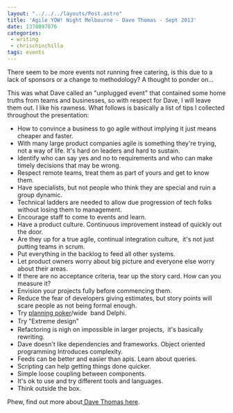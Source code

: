 ```yaml
---
layout: "../../../layouts/Post.astro"
title: 'Agile YOW! Night Melbourne - Dave Thomas - Sept 2013'
date: 1378897876
categories:
 - writing
 - chrischinchilla
tags: events
---
```


There seem to be more events not running free catering, is this due to a lack of sponsors or a change to methodology? A thought to ponder on…

This was what Dave called an "unplugged event" that contained some home truths from teams and businesses, so with respect for Dave, I will leave them out. I like his rawness. What follows is basically a list of tips I collected throughout the presentation:<ul><li>How to convince a business to go agile without implying it just means cheaper and faster. </li><li>With many large product companies agile is something they're trying, not a way of life. It's hard on leaders and hard to sustain.</li><li>Identify who can say yes and no to requirements and who can make timely decisions that may be wrong. </li><li>Respect remote teams, treat them as part of yours and get to know them.</li><li>Have specialists, but not people who think they are special and ruin a group dynamic. </li><li>Technical ladders are needed to allow due progression of tech folks without losing them to management. </li><li>Encourage staff to come to events and learn. </li><li>Have a product culture. Continuous improvement instead of quickly out the door. </li><li>Are they up for a true agile, continual integration culture,  it's not just putting teams in scrum. </li><li>Put everything in the backlog to feed all other systems. </li><li>Let product owners worry about big picture and everyone else worry about their areas. </li><li>If there are no acceptance criteria, tear up the story card. How can you measure it? </li><li>Envision your projects fully before commencing them.</li><li>Reduce the fear of developers giving estimates, but story points will scare people as not being formal enough. </li><li>Try <a href="https://en.wikipedia.org/wiki/Planning_poker" target="_blank">planning poker</a>/wide  band Delphi. </li><li><span style="line-height: 1.538em;">Try "Extreme design" </li><li>Refactoring is nigh on impossible in larger projects,  it's basically rewriting. </li><li>Dave doesn't like dependencies and frameworks. Object oriented programming Introduces complexity.</li><li>Feeds can be better and easier than apis. Learn about queries.</li><li>Scripting can help getting things done quicker. </li><li>Simple loose coupling between components. </li><li>It's ok to use and try different tools and languages. </li><li>Think outside the box.</li></ul>

Phew, find out more about<a href="https://www.davethomas.net/" target="_blank"> Dave Thomas here</a>.
